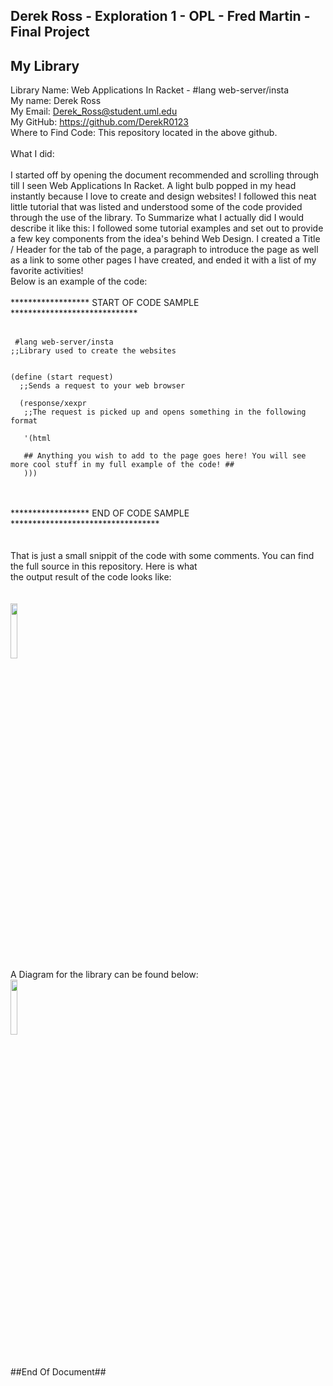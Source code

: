 ## Derek Ross - Exploration 1 - OPL - Fred Martin -  Final Project

## My Library ###
Library Name: Web Applications In Racket  -  #lang web-server/insta   <br>
My name: Derek Ross <br>
My Email: Derek_Ross@student.uml.edu <br>
My GitHub: https://github.com/DerekR0123 <br>
Where to Find Code: This repository located in the above github. <br>
<br>
What I did: <br>
<br>
I started off by opening the document recommended and scrolling through till I seen Web Applications In Racket. A light bulb popped 
in my head instantly because I love to create and design websites! I followed this neat little tutorial that was listed and understood some of the code provided through the use of the library. To Summarize what I actually did I would describe it like this: I followed some tutorial examples and set out to provide a few key components from the idea's behind Web Design. I created a Title / Header for the tab of the page, a paragraph to introduce the page as well as a link to some other pages I have created, and ended it with a list of my favorite activities! <br>  Below is an example of the code:<br>
<br>
****************** START OF CODE SAMPLE *****************************<br>
<br>
```
 #lang web-server/insta 
;;Library used to create the websites


(define (start request)
  ;;Sends a request to your web browser
  
  (response/xexpr
   ;;The request is picked up and opens something in the following format
   
   '(html
   
   ## Anything you wish to add to the page goes here! You will see more cool stuff in my full example of the code! ##
   )))
   ```
   <br>
   <br>
   ****************** END OF CODE SAMPLE **********************************<br>
   <br>
   <br>
   That is just a small snippit of the code with some comments. You can find the full source in this repository. Here is what<br>
   the output result of the code looks like:<br>
   <br>
   <br>
   <img src="https://i.gyazo.com/8f56ab0a7e5a278d962c30eff093ef5f.png" width="15%"></img>
   <br>
   A Diagram for the library can be found below:
   <br>
   <img src="https://i.gyazo.com/e7690ad4a8263a641cb612a87e68b281.png" width="15%"></img>
   <br>
   <br>
   <br>
   ##End Of Document##
   
